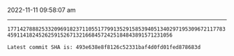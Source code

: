 2022-11-11 09:58:07 am

---

`177142788825332096918237110551779913529158539405134029719530967211778345911418245262591526713216684572425184843891571231056`

`Latest commit SHA is: 493e638e8f8126c52331baf4d0fd01fed878683d `
